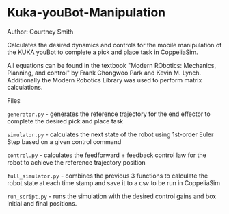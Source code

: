 # Kuka-youBot-Manipulation
Author: Courtney Smith



Calculates the desired dynamics and controls for the mobile manipulation of the KUKA youBot to complete a pick and place task in CoppeliaSim.

All equations can be found in the textbook "Modern RObotics: Mechanics, Planning, and control" by Frank Chongwoo Park and Kevin M. Lynch. Additionally the Modern Robotics Library was used to perform matrix calculations.

Files

`generator.py` - generates the reference trajectory for the end effector to complete the desired pick and place task

`simulator.py` - calculates the next state of the robot using 1st-order Euler Step based on a given control command

`control.py` - calculates the feedforward + feedback control law for the robot to achieve the reference trajectory position

`full_simulator.py` - combines the previous 3 functions to calculate the robot state at each time stamp and save it to a csv to be run in CoppeliaSim

`run_script.py` - runs the simulation with the desired control gains and box initial and final positions.
